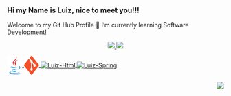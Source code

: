 ### Hi my Name is Luiz, nice to meet you!!!

Welcome to my Git Hub Profile 👋
      I’m currently learning Software Development!
      <div align="middle">
  <a href="https://github.com/LuizzFelipe0">
  <img height="141em" src="https://github-readme-stats.vercel.app/api?username=LuizzFelipe0&show_icons=true&theme=tokyonight&include_all_commits=true&count_private=true"/>
        <img height="118mm" src="https://github-readme-stats.vercel.app/api/top-langs/?username=LuizzFelipe0&layout=compact&langs_count=7&theme=tokyonight"/>
</div align="center">
      <img align="center" alt="Luiz-Java" height="45" width="35"                 src="https://raw.githubusercontent.com/devicons/devicon/master/icons/java/java-original.svg">
      <img align="center" alt="Luiz-Git" height="45" width="35" src="https://raw.githubusercontent.com/devicons/devicon/master/icons/git/git-original.svg">
      <img align="center" alt="Luiz-Html" height="45" width="35" src="https://cdn.jsdelivr.net/gh/devicons/devicon/icons/html5/html5-plain-wordmark.svg" />
      <img  align="center" alt="Luiz-Spring" height="35" width="35" src="https://cdn.jsdelivr.net/gh/devicons/devicon/icons/spring/spring-original.svg" />
      <div style="display: inline_block">  <br>
         <div align="right" a href ="mailto:luizfelipecanariocosta@gmail.com"><img src="https://img.shields.io/badge/-Gmail-%23333?style=for-the-badge&logo=gmail&logoColor=red" target="_blank"></a>

      
